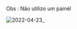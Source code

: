 Obs : Não utilizo um painél


![2022-04-23_](https://user-images.githubusercontent.com/90172365/164882086-0d89717f-231e-4319-af1c-146ddd2beeab.png)
